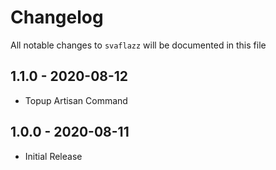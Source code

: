# Changelog

All notable changes to `svaflazz` will be documented in this file

## 1.1.0 - 2020-08-12

- Topup Artisan Command

## 1.0.0 - 2020-08-11

- Initial Release
